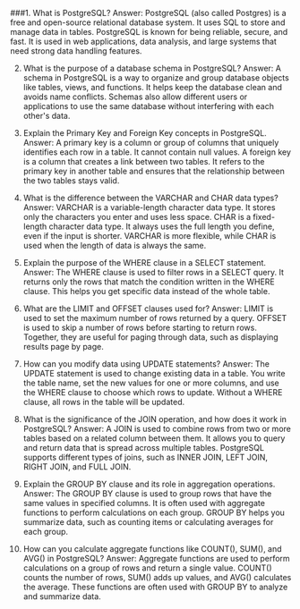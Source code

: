 ###1. What is PostgreSQL?
Answer: PostgreSQL (also called Postgres) is a free and open-source relational database system. It uses SQL to store and manage data in tables. PostgreSQL is known for being reliable, secure, and fast. It is used in web applications, data analysis, and large systems that need strong data handling features.

2. What is the purpose of a database schema in PostgreSQL?
Answer: A schema in PostgreSQL is a way to organize and group database objects like tables, views, and functions. It helps keep the database clean and avoids name conflicts. Schemas also allow different users or applications to use the same database without interfering with each other's data.

3. Explain the Primary Key and Foreign Key concepts in PostgreSQL.
Answer: A primary key is a column or group of columns that uniquely identifies each row in a table. It cannot contain null values. A foreign key is a column that creates a link between two tables. It refers to the primary key in another table and ensures that the relationship between the two tables stays valid.

4. What is the difference between the VARCHAR and CHAR data types?
Answer: VARCHAR is a variable-length character data type. It stores only the characters you enter and uses less space. CHAR is a fixed-length character data type. It always uses the full length you define, even if the input is shorter. VARCHAR is more flexible, while CHAR is used when the length of data is always the same.

5. Explain the purpose of the WHERE clause in a SELECT statement.
Answer: The WHERE clause is used to filter rows in a SELECT query. It returns only the rows that match the condition written in the WHERE clause. This helps you get specific data instead of the whole table.

6. What are the LIMIT and OFFSET clauses used for?
Answer: LIMIT is used to set the maximum number of rows returned by a query. OFFSET is used to skip a number of rows before starting to return rows. Together, they are useful for paging through data, such as displaying results page by page.

7. How can you modify data using UPDATE statements?
Answer: The UPDATE statement is used to change existing data in a table. You write the table name, set the new values for one or more columns, and use the WHERE clause to choose which rows to update. Without a WHERE clause, all rows in the table will be updated.

8. What is the significance of the JOIN operation, and how does it work in PostgreSQL?
Answer: A JOIN is used to combine rows from two or more tables based on a related column between them. It allows you to query and return data that is spread across multiple tables. PostgreSQL supports different types of joins, such as INNER JOIN, LEFT JOIN, RIGHT JOIN, and FULL JOIN.

9. Explain the GROUP BY clause and its role in aggregation operations.
Answer: The GROUP BY clause is used to group rows that have the same values in specified columns. It is often used with aggregate functions to perform calculations on each group. GROUP BY helps you summarize data, such as counting items or calculating averages for each group.

10. How can you calculate aggregate functions like COUNT(), SUM(), and AVG() in PostgreSQL?
Answer: Aggregate functions are used to perform calculations on a group of rows and return a single value. COUNT() counts the number of rows, SUM() adds up values, and AVG() calculates the average. These functions are often used with GROUP BY to analyze and summarize data.
